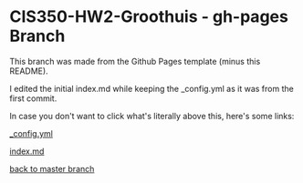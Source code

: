 # CIS350-HW2-Groothuis - gh-pages Branch

This branch was made from the Github Pages template (minus this README).

I edited the initial index.md while keeping the _config.yml as it was from the first commit.

In case you don't want to click what's literally above this, here's some links:

[_config.yml](https://github.com/TheIinTeam/CIS350-HW2-Groothuis/blob/gh-pages/_config.yml)

[index.md](https://github.com/TheIinTeam/CIS350-HW2-Groothuis/blob/gh-pages/index.md)

[back to master branch](https://github.com/TheIinTeam/CIS350-HW2-Groothuis)
